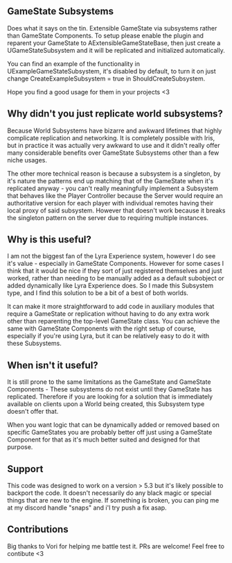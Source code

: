 
## GameState Subsystems

Does what it says on the tin. Extensible GameState via subsystems rather than GameState Components.
To setup please enable the plugin and reparent your GameState to AExtensibleGameStateBase, then just create a UGameStateSubsystem and it will be replicated and initialized automatically.

You can find an example of the functionality in UExampleGameStateSubsystem, it's disabled by default, to turn it on just change CreateExampleSubsystem = true in ShouldCreateSubsystem.

Hope you find a good usage for them in your projects <3

## Why didn't you just replicate world subsystems?

Because World Subsystems have bizarre and awkward lifetimes that highly complicate replication and networking. It is completely possible with Iris, but in practice it was actually very awkward to use and it didn't really offer many considerable benefits over GameState Subsystems other than a few niche usages.

The other more technical reason is because a subsystem is a singleton, by it's nature the patterns end up matching that of the GameState when it's replicated anyway - you can't really meaningfully implement a Subsystem that behaves like the Player Controller because the Server would require an authoritative version for each player with individual remotes having their local proxy of said subsystem. However that doesn't work because it breaks the singleton pattern on the server due to requiring multiple instances.

## Why is this useful?

I am not the biggest fan of the Lyra Experience system, however I do see it's value - especially in GameState Components. However for some cases I think that it would be nice if they sort of just registered themselves and just worked, rather than needing to be manually added as a default subobject or added dynamically like Lyra Experience does. So I made this Subsystem type, and I find this solution to be a bit of a best of both worlds.

It can make it more straightforward to add code in auxiliary modules that require a GameState or replication without having to do any extra work other than reparenting the top-level GameState class. You can achieve the same with GameState Components with the right setup of course, especially if you're using Lyra, but it can be relatively easy to do it with these Subsystems.

## When isn't it useful?

It is still prone to the same limitations as the GameState and GameState Components - These subsystems do not exist until they GameState has replicated. Therefore if you are looking for a solution that is immediately available on clients upon a World being created, this Subsystem type doesn't offer that.

When you want logic that can be dynamically added or removed based on specific GameStates you are probably better off just using a GameState Component for that as it's much better suited and designed for that purpose.

## Support

This code was designed to work on a version > 5.3 but it's likely possible to backport the code. It doesn't necessarily do any black magic or special things that are new to the engine. If something is broken, you can ping me at my discord handle "snaps" and i'l try push a fix asap.

## Contributions

Big thanks to Vori for helping me battle test it. PRs are welcome! Feel free to contibute <3
